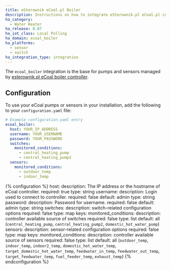 ```yaml
---
title: eSterownik eCoal.pl Boiler
description: Instructions on how to integrate eSterownik.pl eCoal.pl controller into Home Assistant.
ha_category:
  - Water Heater
ha_release: 0.87
ha_iot_class: Local Polling
ha_domain: ecoal_boiler
ha_platforms:
  - sensor
  - switch
ha_integration_type: integration
---
```


The `ecoal_boiler` integration is the base for pumps and sensors managed by [esterownik.pl eCoal boiler controller](https://esterownik.pl/nasze-produkty/ecoal).

## Configuration

To use your eCoal pumps or sensors in your installation, add the following to your `configuration.yaml` file:

```yaml
# Example configuration.yaml entry
ecoal_boiler:
  host: YOUR_IP_ADDRESS
  username: YOUR_USERNAME
  password: YOUR_PASSWORD
  switches:
    monitored_conditions:
      - central_heating_pump
      - central_heating_pump2
  sensors:
    monitored_conditions:
      - outdoor_temp
      - indoor_temp
```

{% configuration %}
host:
  description: The IP address or the hostname of eCoal controller.
  required: true
  type: string
username:
  description: Login used to connect to controller.
  required: false
  default: admin
  type: string
password:
  description: Password for username.
  required: false
  default: admin
  type: string
switches:
  description: switch-related configuration options
  required: false
  type: map
  keys:
    monitored_conditions:
      description: controller available source of switches
      required: false
      type: list
      default: all (`central_heating_pump`, `central_heating_pump2`, `domestic_hot_water_pump`)
sensors:
  description: sensor-related configuration options
  required: false
  type: map
  keys:
    monitored_conditions:
      description: controller available source of sensors
      required: false
      type: list
      default: all (`outdoor_temp`, `indoor_temp`, `indoor2_temp`, `domestic_hot_water_temp`, `target_domestic_hot_water_temp`,
                    `feedwater_in_temp`, `feedwater_out_temp`, `target_feedwater_temp`,
                    `fuel_feeder_temp`, `exhaust_temp`)
{% endconfiguration %}
